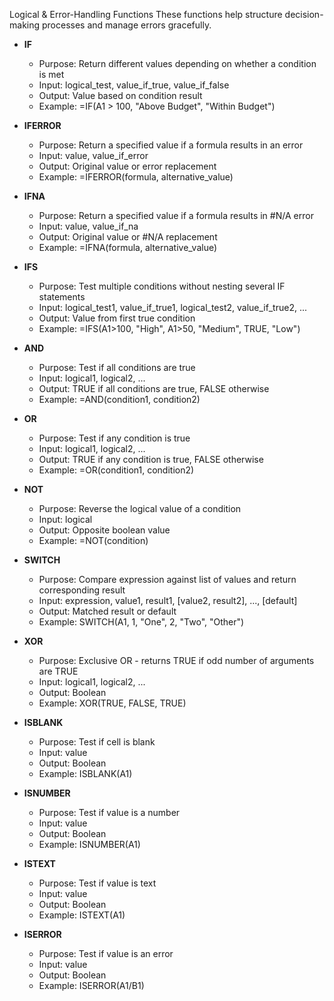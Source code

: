 Logical & Error-Handling Functions
These functions help structure decision-making processes and manage errors gracefully.

- **IF**
  - Purpose: Return different values depending on whether a condition is met
  - Input: logical_test, value_if_true, value_if_false
  - Output: Value based on condition result
  - Example: =IF(A1 > 100, "Above Budget", "Within Budget")
- **IFERROR**
  - Purpose: Return a specified value if a formula results in an error
  - Input: value, value_if_error
  - Output: Original value or error replacement
  - Example: =IFERROR(formula, alternative_value)
- **IFNA**
  - Purpose: Return a specified value if a formula results in #N/A error
  - Input: value, value_if_na
  - Output: Original value or #N/A replacement
  - Example: =IFNA(formula, alternative_value)
- **IFS**
  - Purpose: Test multiple conditions without nesting several IF statements
  - Input: logical_test1, value_if_true1, logical_test2, value_if_true2, ...
  - Output: Value from first true condition
  - Example: =IFS(A1>100, "High", A1>50, "Medium", TRUE, "Low")
- **AND**
  - Purpose: Test if all conditions are true
  - Input: logical1, logical2, ...
  - Output: TRUE if all conditions are true, FALSE otherwise
  - Example: =AND(condition1, condition2)
- **OR**
  - Purpose: Test if any condition is true
  - Input: logical1, logical2, ...
  - Output: TRUE if any condition is true, FALSE otherwise
  - Example: =OR(condition1, condition2)
- **NOT**
  - Purpose: Reverse the logical value of a condition
  - Input: logical
  - Output: Opposite boolean value
  - Example: =NOT(condition)

- **SWITCH**
  - Purpose: Compare expression against list of values and return corresponding result
  - Input: expression, value1, result1, [value2, result2], ..., [default]
  - Output: Matched result or default
  - Example: SWITCH(A1, 1, "One", 2, "Two", "Other")

- **XOR**
  - Purpose: Exclusive OR - returns TRUE if odd number of arguments are TRUE
  - Input: logical1, logical2, ...
  - Output: Boolean
  - Example: XOR(TRUE, FALSE, TRUE)

- **ISBLANK**
  - Purpose: Test if cell is blank
  - Input: value
  - Output: Boolean
  - Example: ISBLANK(A1)

- **ISNUMBER**
  - Purpose: Test if value is a number
  - Input: value
  - Output: Boolean
  - Example: ISNUMBER(A1)

- **ISTEXT**
  - Purpose: Test if value is text
  - Input: value
  - Output: Boolean
  - Example: ISTEXT(A1)

- **ISERROR**
  - Purpose: Test if value is an error
  - Input: value
  - Output: Boolean
  - Example: ISERROR(A1/B1)
